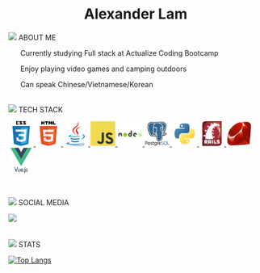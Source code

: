 <h1 align="center"> Alexander Lam </h1>

<div>
  <img src="https://media.giphy.com/media/nhlBSxKHelzHs7m93O/giphy.gif" height=40> ABOUT ME
    <ul> Currently studying Full stack at Actualize Coding Bootcamp </ul>
    <ul> Enjoy playing video games and camping outdoors </ul>
    <ul> Can speak Chinese/Vietnamese/Korean </ul>
</div>
&nbsp;

<div id="tech" >
  <img src="https://media.giphy.com/media/urfh9LOBcKg4vgmkCi/giphy.gif" height=40> TECH STACK
  <p style="text-align: left"> <a href="https://www.w3schools.com/css/" target="_blank" rel="noreferrer"> <img src="https://raw.githubusercontent.com/devicons/devicon/master/icons/css3/css3-original-wordmark.svg" alt="css3" width="50" height="50"/> </a> <a href="https://www.w3.org/html/" target="_blank" rel="noreferrer"> <img src="https://raw.githubusercontent.com/devicons/devicon/master/icons/html5/html5-original-wordmark.svg" alt="html5" width="50" height="50"/> </a> <a href="https://www.java.com" target="_blank" rel="noreferrer"> <img src="https://raw.githubusercontent.com/devicons/devicon/master/icons/java/java-original.svg" alt="java" width="50" height="50"/> </a> <a href="https://developer.mozilla.org/en-US/docs/Web/JavaScript" target="_blank" rel="noreferrer"> <img src="https://raw.githubusercontent.com/devicons/devicon/master/icons/javascript/javascript-original.svg" alt="javascript" width="50" height="50"/> </a> <a href="https://nodejs.org" target="_blank" rel="noreferrer"> <img src="https://raw.githubusercontent.com/devicons/devicon/master/icons/nodejs/nodejs-original-wordmark.svg" alt="nodejs" width="50" height="50"/> </a> <a href="https://www.postgresql.org" target="_blank" rel="noreferrer"> <img src="https://raw.githubusercontent.com/devicons/devicon/master/icons/postgresql/postgresql-original-wordmark.svg" alt="postgresql" width="50" height="50"/> </a> <a href="https://www.python.org" target="_blank" rel="noreferrer"> <img src="https://raw.githubusercontent.com/devicons/devicon/master/icons/python/python-original.svg" alt="python" width="50" height="50"/> </a> <a href="https://rubyonrails.org" target="_blank" rel="noreferrer"> <img src="https://raw.githubusercontent.com/devicons/devicon/master/icons/rails/rails-original-wordmark.svg" alt="rails" width="50" height="50"/> </a> <a href="https://www.ruby-lang.org/en/" target="_blank" rel="noreferrer"> <img src="https://raw.githubusercontent.com/devicons/devicon/master/icons/ruby/ruby-original.svg" alt="ruby" width="50" height="50"/> </a> <a href="https://vuejs.org/" target="_blank" rel="noreferrer"> <img src="https://raw.githubusercontent.com/devicons/devicon/master/icons/vuejs/vuejs-original-wordmark.svg" alt="vuejs" width="50" height="50"/> </a> </p>
</div>
&nbsp;

<img src="https://media.giphy.com/media/tfDJeAPHRaehVC9c4Z/giphy.gif" height=40> SOCIAL MEDIA
  <div id="badges" >
    <img src="https://img.shields.io/badge/LinkedIn-blue?logo=linkedin&logoColor=white&style=for-the-badge">
  </div>
&nbsp;
  
<img src="https://media.giphy.com/media/26BRt5hkD6hLzTl3q/giphy.gif" height=40> STATS

[![Top Langs](https://github-readme-stats.vercel.app/api/top-langs/?username=alam-sera&layout=compact&theme=vision-friendly-dark)](https://github.com/anuraghazra/github-readme-stats)
